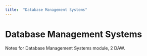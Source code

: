 ```yaml
---
title:  "Database Management Systems"
---
```


# Database Management Systems

Notes for Database Management Systems module, 2 DAW.
